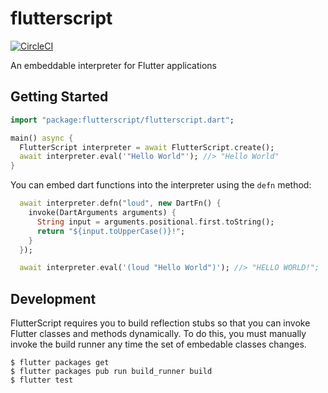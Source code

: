 # flutterscript

[![CircleCI](https://circleci.com/gh/cowboyd/flutterscript.svg?style=shield)](https://circleci.com/gh/cowboyd/flutterscript)

An embeddable interpreter for Flutter applications

## Getting Started

``` dart
import "package:flutterscript/flutterscript.dart";

main() async {
  FlutterScript interpreter = await FlutterScript.create();
  await interpreter.eval('"Hello World"'); //> "Hello World"
}
```

You can embed dart functions into the interpreter using the `defn`
method:

``` dart
  await interpreter.defn("loud", new DartFn() {
    invoke(DartArguments arguments) {
      String input = arguments.positional.first.toString();
      return "${input.toUpperCase()}!";
    }
  });

  await interpreter.eval('(loud "Hello World")'); //> "HELLO WORLD!";
```

## Development

FlutterScript requires you to build reflection stubs so that you can
invoke Flutter classes and methods dynamically. To do this, you must
manually invoke the build runner any time the set of embedable classes changes.

``` shell
$ flutter packages get
$ flutter packages pub run build_runner build
$ flutter test
```

